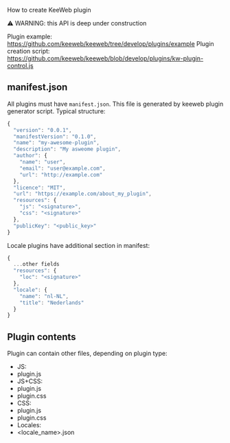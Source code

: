 How to create KeeWeb plugin

⚠️ WARNING: this API is deep under construction

Plugin example: https://github.com/keeweb/keeweb/tree/develop/plugins/example
Plugin creation script: https://github.com/keeweb/keeweb/blob/develop/plugins/kw-plugin-control.js

## manifest.json

All plugins must have `manifest.json`. This file is generated by keeweb plugin generator script.
Typical structure:

```js
{
  "version": "0.0.1",
  "manifestVersion": "0.1.0",
  "name": "my-awesome-plugin",
  "description": "My asweome plugin",
  "author": {
    "name": "user",
    "email": "user@example.com",
    "url": "http://example.com"
  },
  "licence": "MIT",
  "url": "https://example.com/about_my_plugin",
  "resources": {
    "js": "<signature>",
    "css": "<signature>"
  },
  "publicKey": "<public_key>"
}
```

Locale plugins have additional section in manifest:

```js
{
  ...other fields
  "resources": {
    "loc": "<signature>"
  },
  "locale": {
    "name": "nl-NL",
    "title": "Nederlands"
  }
}
```

## Plugin contents

Plugin can contain other files, depending on plugin type:

- JS:
 - plugin.js
- JS+CSS:
 - plugin.js
 - plugin.css
- CSS:
 - plugin.js
 - plugin.css
- Locales:
 - <locale_name>.json